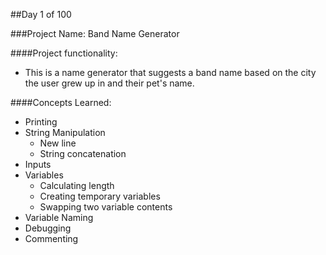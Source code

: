 ##Day 1 of 100

###Project Name: Band Name Generator

####Project functionality:
- This is a name generator that suggests a band name based on the city the user grew up in and their pet's name.

####Concepts Learned:
- Printing
- String Manipulation
  - New line
  - String concatenation
- Inputs
- Variables
  - Calculating length
  - Creating temporary variables
  - Swapping two variable contents
- Variable Naming
- Debugging
- Commenting